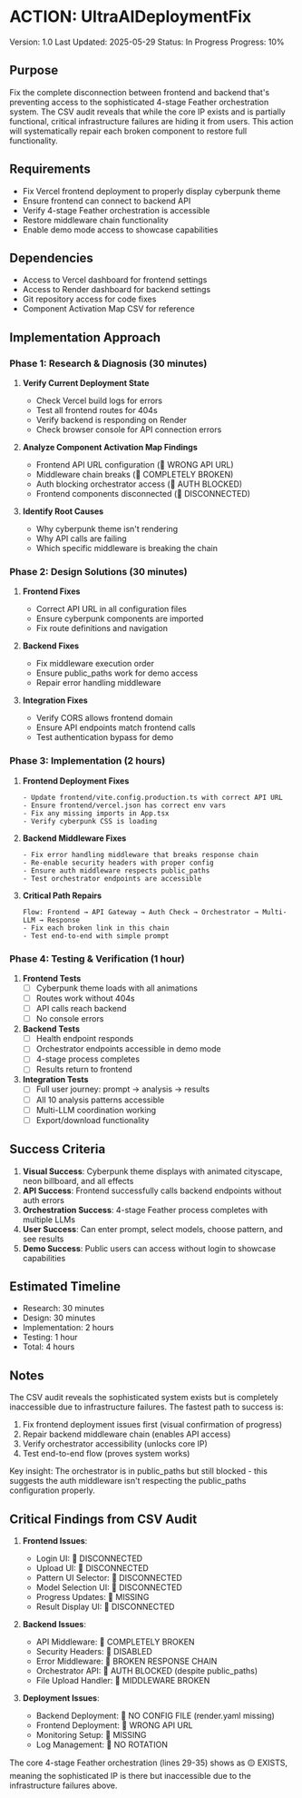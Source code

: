 # ACTION: UltraAIDeploymentFix

Version: 1.0
Last Updated: 2025-05-29
Status: In Progress
Progress: 10%

## Purpose

Fix the complete disconnection between frontend and backend that's preventing access to the sophisticated 4-stage Feather orchestration system. The CSV audit reveals that while the core IP exists and is partially functional, critical infrastructure failures are hiding it from users. This action will systematically repair each broken component to restore full functionality.

## Requirements

- Fix Vercel frontend deployment to properly display cyberpunk theme
- Ensure frontend can connect to backend API
- Verify 4-stage Feather orchestration is accessible
- Restore middleware chain functionality
- Enable demo mode access to showcase capabilities

## Dependencies

- Access to Vercel dashboard for frontend settings
- Access to Render dashboard for backend settings
- Git repository access for code fixes
- Component Activation Map CSV for reference

## Implementation Approach

### Phase 1: Research & Diagnosis (30 minutes)

1. **Verify Current Deployment State**
   - Check Vercel build logs for errors
   - Test all frontend routes for 404s
   - Verify backend is responding on Render
   - Check browser console for API connection errors

2. **Analyze Component Activation Map Findings**
   - Frontend API URL configuration (🔴 WRONG API URL)
   - Middleware chain breaks (🔴 COMPLETELY BROKEN)
   - Auth blocking orchestrator access (🔴 AUTH BLOCKED)
   - Frontend components disconnected (🔴 DISCONNECTED)

3. **Identify Root Causes**
   - Why cyberpunk theme isn't rendering
   - Why API calls are failing
   - Which specific middleware is breaking the chain

### Phase 2: Design Solutions (30 minutes)

1. **Frontend Fixes**
   - Correct API URL in all configuration files
   - Ensure cyberpunk components are imported
   - Fix route definitions and navigation

2. **Backend Fixes**
   - Fix middleware execution order
   - Ensure public_paths work for demo access
   - Repair error handling middleware

3. **Integration Fixes**
   - Verify CORS allows frontend domain
   - Ensure API endpoints match frontend calls
   - Test authentication bypass for demo

### Phase 3: Implementation (2 hours)

1. **Frontend Deployment Fixes**
   ```
   - Update frontend/vite.config.production.ts with correct API URL
   - Ensure frontend/vercel.json has correct env vars
   - Fix any missing imports in App.tsx
   - Verify cyberpunk CSS is loading
   ```

2. **Backend Middleware Fixes**
   ```
   - Fix error handling middleware that breaks response chain
   - Re-enable security headers with proper config
   - Ensure auth middleware respects public_paths
   - Test orchestrator endpoints are accessible
   ```

3. **Critical Path Repairs**
   ```
   Flow: Frontend → API Gateway → Auth Check → Orchestrator → Multi-LLM → Response
   - Fix each broken link in this chain
   - Test end-to-end with simple prompt
   ```

### Phase 4: Testing & Verification (1 hour)

1. **Frontend Tests**
   - [ ] Cyberpunk theme loads with all animations
   - [ ] Routes work without 404s
   - [ ] API calls reach backend
   - [ ] No console errors

2. **Backend Tests**
   - [ ] Health endpoint responds
   - [ ] Orchestrator endpoints accessible in demo mode
   - [ ] 4-stage process completes
   - [ ] Results return to frontend

3. **Integration Tests**
   - [ ] Full user journey: prompt → analysis → results
   - [ ] All 10 analysis patterns accessible
   - [ ] Multi-LLM coordination working
   - [ ] Export/download functionality

## Success Criteria

1. **Visual Success**: Cyberpunk theme displays with animated cityscape, neon billboard, and all effects
2. **API Success**: Frontend successfully calls backend endpoints without auth errors
3. **Orchestration Success**: 4-stage Feather process completes with multiple LLMs
4. **User Success**: Can enter prompt, select models, choose pattern, and see results
5. **Demo Success**: Public users can access without login to showcase capabilities

## Estimated Timeline

- Research: 30 minutes
- Design: 30 minutes
- Implementation: 2 hours
- Testing: 1 hour
- Total: 4 hours

## Notes

The CSV audit reveals the sophisticated system exists but is completely inaccessible due to infrastructure failures. The fastest path to success is:

1. Fix frontend deployment issues first (visual confirmation of progress)
2. Repair backend middleware chain (enables API access)
3. Verify orchestrator accessibility (unlocks core IP)
4. Test end-to-end flow (proves system works)

Key insight: The orchestrator is in public_paths but still blocked - this suggests the auth middleware isn't respecting the public_paths configuration properly.

## Critical Findings from CSV Audit

1. **Frontend Issues**:
   - Login UI: 🔴 DISCONNECTED
   - Upload UI: 🔴 DISCONNECTED  
   - Pattern UI Selector: 🔴 DISCONNECTED
   - Model Selection UI: 🔴 DISCONNECTED
   - Progress Updates: 🔴 MISSING
   - Result Display UI: 🔴 DISCONNECTED

2. **Backend Issues**:
   - API Middleware: 🔴 COMPLETELY BROKEN
   - Security Headers: 🔴 DISABLED
   - Error Middleware: 🔴 BROKEN RESPONSE CHAIN
   - Orchestrator API: 🔴 AUTH BLOCKED (despite public_paths)
   - File Upload Handler: 🔴 MIDDLEWARE BROKEN

3. **Deployment Issues**:
   - Backend Deployment: 🔴 NO CONFIG FILE (render.yaml missing)
   - Frontend Deployment: 🔴 WRONG API URL
   - Monitoring Setup: 🔴 MISSING
   - Log Management: 🔴 NO ROTATION

The core 4-stage Feather orchestration (lines 29-35) shows as 🟡 EXISTS, meaning the sophisticated IP is there but inaccessible due to the infrastructure failures above.